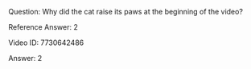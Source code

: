 Question: Why did the cat raise its paws at the beginning of the video?

Reference Answer: 2

Video ID: 7730642486

Answer: 2

